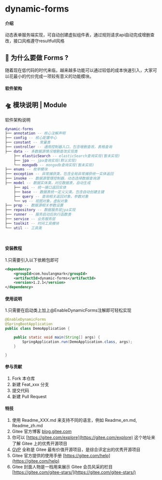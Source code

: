# dynamic-forms

#### 介绍
动态表单服务端实现，可自动创建虚拟组件表，通过规则请求api自动完成增删查改，接口风格遵守resultfull风格


## 🤔 为什么要做 Forms ?
随着现在低代码的时代来临，越来越多功能可以通过较低的成本快速引入，大家可以花最小的代价完成一项较有意义的功能模块。

#### 软件架构
## 🛸 模块说明 | Module
软件架构说明
```lua
dynamic-forms
├── annotation -- 核心注解声明
├── config -- 核心配置中心
├── constant -- 常量类
├── controller -- 通用控制器入口，包含增删查改，表格查询
├── data -- 多数据源情况增删查改实现类
    ├── elasticSearch -- elasticSearch查询实现(暂未实现)
    ├── jpa -- jpa查询实现(默认实现)
    └── mongodb -- mongodb查询实现(暂未实现) 
├── enums -- 枚举模块
├── exception -- 异常捕获类，包含全局异常捕获统一实体返回
├── invoke -- 数据源管理控制器，动态选择数据查询源
├── model -- 数据实体类，对应数据表，自动生成
    ├── api -- 统一接口返回实体
    ├── base -- 数据表统一定义父类，包含自动创建主键
    ├── query -- 查询相关返回对象，参数对象
    └── vo -- 视图对象，虚拟对象
├── prop -- 数据源相关参数设置
├── repository -- 数据服务层jpa实现
├── runner -- 服务启动后执行函数类
├── service -- 业务服务层
├── toolkit -- 时间工具模块
└── util -- 工具类

    
```


#### 安装教程
1.只需要引入以下依赖包即可
``` xml
<dependency>
    <groupId>com.houlangmark</groupId>
    <artifactId>dynamic-forms</artifactId>
    <version>1.2.1</version>
</dependency>
```

#### 使用说明
1.只需要在启动类上加上@EnableDynamicForms注解即可轻松实现
``` java
@EnableDynamicForms
@SpringBootApplication
public class DemoApplication {

    public static void main(String[] args) {
        SpringApplication.run(DemoApplication.class, args);
    }

}
``` 

#### 参与贡献

1.  Fork 本仓库
2.  新建 Feat_xxx 分支
3.  提交代码
4.  新建 Pull Request


#### 特技

1.  使用 Readme\_XXX.md 来支持不同的语言，例如 Readme\_en.md, Readme\_zh.md
2.  Gitee 官方博客 [blog.gitee.com](https://blog.gitee.com)
3.  你可以 [https://gitee.com/explore](https://gitee.com/explore) 这个地址来了解 Gitee 上的优秀开源项目
4.  [GVP](https://gitee.com/gvp) 全称是 Gitee 最有价值开源项目，是综合评定出的优秀开源项目
5.  Gitee 官方提供的使用手册 [https://gitee.com/help](https://gitee.com/help)
6.  Gitee 封面人物是一档用来展示 Gitee 会员风采的栏目 [https://gitee.com/gitee-stars/](https://gitee.com/gitee-stars/)
